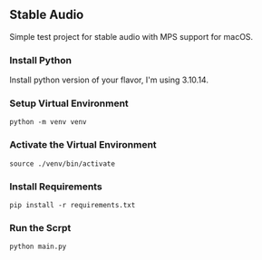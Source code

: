 ## Stable Audio

Simple test project for stable audio with MPS support for macOS.

### Install Python

Install python version of your flavor, I'm using 3.10.14.

### Setup Virtual Environment

```
python -m venv venv
```

### Activate the Virtual Environment

```
source ./venv/bin/activate
```

### Install Requirements

```
pip install -r requirements.txt
```

### Run the Scrpt

```
python main.py
```
